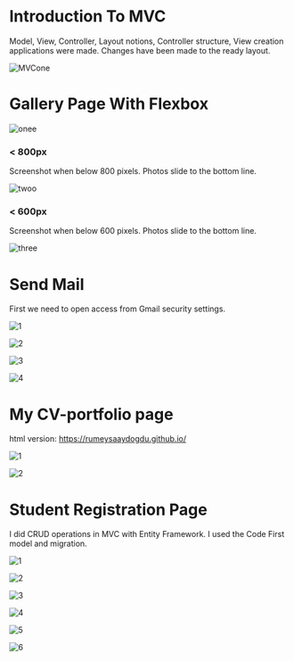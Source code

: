 # Introduction To MVC

Model, View, Controller, Layout notions, Controller structure, View creation applications were made. Changes have been made to the ready layout.

![MVCone](https://user-images.githubusercontent.com/71151015/103186692-895f7a80-48d2-11eb-810f-afde5597c84e.PNG)

# Gallery Page With Flexbox

![onee](https://user-images.githubusercontent.com/71151015/121146657-d152d800-c848-11eb-9256-0efb3930de51.PNG)

### < 800px

Screenshot when below 800 pixels. Photos slide to the bottom line. 

![twoo](https://user-images.githubusercontent.com/71151015/121146705-de6fc700-c848-11eb-8b9e-f8473a0444db.PNG)


### < 600px

Screenshot when below 600 pixels. Photos slide to the bottom line. 

![three](https://user-images.githubusercontent.com/71151015/121146723-e2034e00-c848-11eb-8add-2fbd12d754e5.PNG)

# Send Mail

First we need to open access from Gmail security settings. 

![1](https://user-images.githubusercontent.com/71151015/132700054-e1f10be2-160b-4aa9-8382-16d6d89e7743.PNG)

![2](https://user-images.githubusercontent.com/71151015/132700076-71ca7c42-fbfc-484d-9798-ec98e1fc1a88.PNG)

![3](https://user-images.githubusercontent.com/71151015/132833021-95c56d8d-54e5-4a7f-b178-8f9b1a3f2f74.PNG)

![4](https://user-images.githubusercontent.com/71151015/132833028-c9dd825f-c18d-4871-8ab0-e2cdab5fe749.PNG)

# My CV-portfolio page

html version: https://rumeysaaydogdu.github.io/

![1](https://user-images.githubusercontent.com/71151015/133464171-1556c3d8-7973-4cc9-bcb7-f49603adc1f8.PNG)

![2](https://user-images.githubusercontent.com/71151015/133464198-a041c8c8-49c7-4fe0-a423-c80f99fb2a6d.PNG)

# Student Registration Page 

I did CRUD operations in MVC with Entity Framework. I used the Code First model and migration. 

![1](https://user-images.githubusercontent.com/71151015/133636748-9c405c5d-2178-4dc0-a1d3-7e334d8c602e.PNG)

![2](https://user-images.githubusercontent.com/71151015/133636761-603eeb7c-18fd-4067-b32a-3751f55c77bc.PNG)

![3](https://user-images.githubusercontent.com/71151015/133636771-7f7a0f04-7d0c-4c2f-abc4-17c822dfe076.PNG)

![4](https://user-images.githubusercontent.com/71151015/133636783-42f70795-9e44-4fb5-a881-ba8d6b8a68d8.PNG)

![5](https://user-images.githubusercontent.com/71151015/133636789-21df2b54-7368-4e51-9d61-4bf9f899b319.PNG)

![6](https://user-images.githubusercontent.com/71151015/133636798-c722cc63-ab22-48a5-a457-2c75ce8fb723.PNG)
